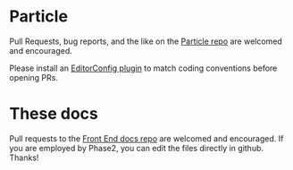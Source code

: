 # Particle

Pull Requests, bug reports, and the like on the [Particle repo](https://github.com/phase2/particle) are welcomed and encouraged.

Please install an [EditorConfig plugin](/dev/coding/#idetext-editor-setup) to match coding conventions before opening PRs.

# These docs

Pull requests to the [Front End docs repo](https://github.com/phase2/frontend-docs) are welcomed and encouraged. If you are employed by Phase2, you can edit the files directly in github. Thanks!